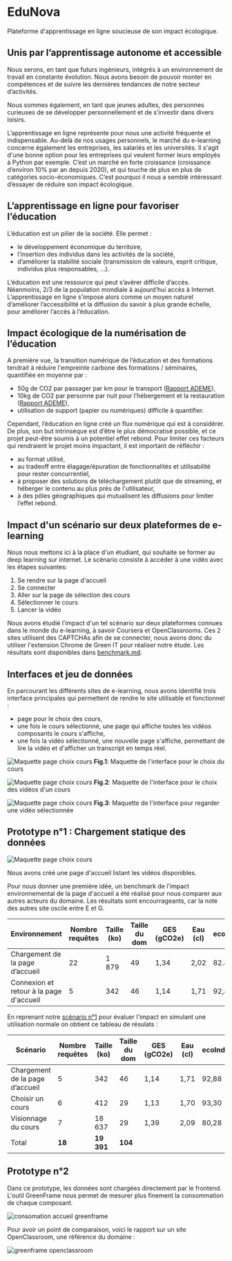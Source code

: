 # EduNova
Plateforme d'apprentissage en ligne soucieuse de son impact écologique.

## Unis par l’apprentissage autonome et accessible
Nous serons, en tant que futurs ingénieurs, intégrés à un environnement de travail en constante évolution. Nous avons besoin de pouvoir monter en compétences et de suivre les dernières tendances de notre secteur d’activités.

Nous sommes également, en tant que jeunes adultes, des personnes curieuses de se développer personnellement et de s’investir dans divers loisirs.

L’apprentissage en ligne représente pour nous une activité fréquente et indispensable. Au-delà de nos usages personnels, le marché du e-learning concerne également les entreprises, les salariés et les universités. Il s'agit d'une bonne option pour les entreprises qui veulent former leurs employés à Python par exemple. C’est un marché en forte croissance (croissance d’environ 10% par an depuis 2020), et qui touche de plus en plus de catégories socio-économiques. C’est pourquoi il nous a semblé intéressant d’essayer de réduire son impact écologique.

## L’apprentissage en ligne pour favoriser l’éducation
L’éducation est un pilier de la société. Elle permet :
-	le développement économique du territoire,
-	l’insertion des individus dans les activités de la société,
-	d’améliorer la stabilité sociale (transmission de valeurs, esprit critique, individus plus responsables, …).

L’éducation est une ressource qui peut s’avérer difficile d’accès. Néanmoins, 2/3 de la population mondiale à aujourd’hui accès à Internet. L’apprentissage en ligne s’impose alors comme un moyen naturel d’améliorer l’accessibilité et la diffusion du savoir à plus grande échelle, pour améliorer l’accès à l’éducation.

## Impact écologique de la numérisation de l’éducation
A première vue, la transition numérique de l’éducation et des formations tendrait à réduire l'empreinte carbone des formations / séminaires, quantifiée en moyenne par :
- 50g de CO2 par passager par km pour le transport ([Rapport ADEME](https://impactco2.fr/outils/transport)),
- 10kg de CO2 par personne par nuit pour l’hébergement et la restauration ([Rapport ADEME](https://nosgestesclimat.fr/documentation/logement/vacances/empreinte-hotel-par-nuit)),
- utilisation de support (papier ou numériques) difficile à quantifier.

Cependant, l’éducation en ligne créé un flux numérique qui est à considérer. De plus, son but intrinsèque est d’être le plus démocratisé possible, et ce projet peut-être soumis à un potentiel effet rebond. Pour limiter ces facteurs qui rendraient le projet moins impactant, il est important de réfléchir :
-	au format utilisé,
-	au tradeoff entre élagage/épuration de fonctionnalités et utilisabilité pour rester concurrentiel,
-	à proposer des solutions de téléchargement plutôt que de streaming, et héberger le contenu au plus près de l'utilisateur,
-	à des pôles géographiques qui mutualisent les diffusions pour limiter l’effet rebond.

## Impact d'un scénario sur deux plateformes de e-learning
Nous nous mettons ici à la place d'un étudiant, qui souhaite se former au deep learning sur internet. Le scénario consiste à accéder à une vidéo avec les étapes suivantes:
1. Se rendre sur la page d'accueil
2. Se connecter
3. Aller sur la page de sélection des cours
4. Sélectionner le cours
5. Lancer la vidéo

Nous avons étudié l'impact d'un tel scénario sur deux plateformes connues dans le monde du e-learning, à savoir Coursera et OpenClassrooms. Ces 2 sites utilisent des CAPTCHAs afin de se connecter, nous avons donc du utiliser l'extension Chrome de Green IT pour réaliser notre étude. Les résultats sont disponibles dans [benchmark.md](https://github.com/UTT-GL03/EduNova/blob/main/benchmark.md).

## Interfaces et jeu de données

En parcourant les différents sites de e-learning, nous avons identifié trois interface principales qui permettent de rendre le site utilisable et fonctionnel : 
- page pour le choix des cours,
- une fois le cours sélectionné, une page qui affiche toutes les vidéos composants le cours s'affiche,
- une fois la vidéo sélectionné, une nouvelle page s'affiche, permettant de lire la vidéo et d'afficher un transcript en temps réel.

![Maquette page choix cours](./maquettes/page_choix_cours.png)
__Fig.1__: Maquette de l'interface pour le choix du cours

![Maquette page choix cours](./maquettes/page_choix_video.png)
__Fig.2__: Maquette de l'interface pour le choix des vidéos d'un cours

![Maquette page choix cours](./maquettes/page_video.png)
__Fig.3__: Maquette de l'interface pour regarder une vidéo sélectionnée

## Prototype n°1 : Chargement statique des données
![Maquette page choix cours](./maquettes/accueil.png)

Nous avons créé une page d'accueil listant les vidéos disponibles.

Pour nous donner une première idée, un benchmark de l'impact environnemental de la page d'accueil a été réalisé pour nous comparer aux autres acteurs du domaine. Les résultats sont encourrageants, car la note des autres site oscile entre E et G.

| Environnement                                | Nombre requêtes | Taille (ko) | Taille du dom | GES (gCO2e)  | Eau (cl) | ecoIndex | Note              |
| --------------------------------------- | --------------- | ----------- | ------------- | ---- | ---- | -------- | ----              |
| Chargement de la page d’accueil         | 22             | 1 879       | 49        | 1,34 | 2,02 | 82.81     | :green_circle: A    |
| Connexion et retour à la page d'accueil | 5              | 342       | 46        | 1,14 | 1,71 | 92,88    | :green_circle: A |

En reprenant notre [scénario n°1](benchmark.md) pour évaluer l'impact en simulant une utilisation normale on obtient ce tableau de résulats :

| Scénario                                | Nombre requêtes | Taille (ko) | Taille du dom | GES (gCO2e) | Eau (cl) | ecoIndex | Note              |
| --------------------------------------- | --------------- | ----------- | ------------- | ---- | ---- | -------- | ----              |
| Chargement de la page d’accueil         | 5               | 342         | 46            | 1,14 | 1,71 | 92,88    | :green_circle: A    |
| Choisir un cours                        | 6               | 412       | 29       | 1,13 | 1,70 | 93,30     | :green_circle: A    |
| Visionnage du cours                     | 7               | 18 637      | 29         | 1,39  | 2,09 | 80,28     | :green_circle: A    |
| Total                                   | **18**          | **19 391**  | **104**    |      |      |          |                   |

## Prototype n°2
Dans ce prototype, les données sont chargées directement par le frontend. L'outil GreenFrame nous permet de mesurer plus finement la consommation de chaque composant.

![consomation accueil greenframe](scenarios/greenframe_edunova.png)

Pour avoir un point de comparaison, voici le rapport sur un site OpenClassroom, une référence du domaine :

![greenframe openclassroom](scenarios/greenframe_openclassroom.png)